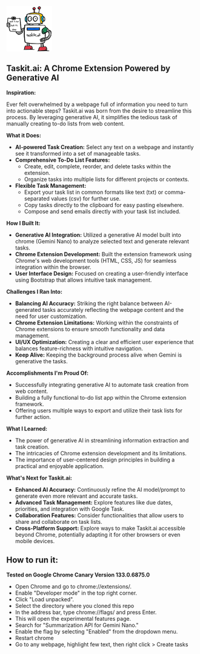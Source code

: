 ![Taskit.ai Logo](icon.png)
## Taskit.ai: A Chrome Extension Powered by Generative AI

**Inspiration:**

Ever felt overwhelmed by a webpage full of information you need to turn into actionable steps? Taskit.ai was born from the desire to streamline this process. By leveraging generative AI, it simplifies the tedious task of manually creating to-do lists from web content.

**What it Does:**

- **AI-powered Task Creation:** Select any text on a webpage and instantly see it transformed into a set of manageable tasks. 
- **Comprehensive To-Do List Features:** 
    - Create, edit, complete, reorder, and delete tasks within the extension.
    - Organize tasks into multiple lists for different projects or contexts.
- **Flexible Task Management:**
    - Export your task list in common formats like text (txt) or comma-separated values (csv) for further use.
    - Copy tasks directly to the clipboard for easy pasting elsewhere.
    - Compose and send emails directly with your task list included.

**How I Built It:**

- **Generative AI Integration:** Utilized a generative AI model built into chrome (Gemini Nano) to analyze selected text and generate relevant tasks.
- **Chrome Extension Development:** Built the extension framework using Chrome's web development tools (HTML, CSS, JS) for seamless integration within the browser.
- **User Interface Design:** Focused on creating a user-friendly interface using Bootstrap that allows intuitive task management.

**Challenges I Ran Into:**

- **Balancing AI Accuracy:** Striking the right balance between AI-generated tasks accurately reflecting the webpage content and the need for user customization.
- **Chrome Extension Limitations:** Working within the constraints of Chrome extensions to ensure smooth functionality and data management.
- **UI/UX Optimization:** Creating a clear and efficient user experience that balances feature-richness with intuitive navigation. 
- **Keep Alive:** Keeping the background process alive when Gemini is generative the tasks.

**Accomplishments I'm Proud Of:**

- Successfully integrating generative AI to automate task creation from web content.
- Building a fully functional to-do list app within the Chrome extension framework.
- Offering users multiple ways to export and utilize their task lists for further action.


**What I Learned:**

- The power of generative AI in streamlining information extraction and task creation.
- The intricacies of Chrome extension development and its limitations.
- The importance of user-centered design principles in building a practical and enjoyable application.

**What's Next for Taskit.ai:**

- **Enhanced AI Accuracy:** Continuously refine the AI model/prompt to generate even more relevant and accurate tasks. 
- **Advanced Task Management:** Explore features like due dates, priorities, and integration with Google Task. 
- **Collaboration Features:** Consider functionalities that allow users to share and collaborate on task lists.
- **Cross-Platform Support:** Explore ways to make Taskit.ai accessible beyond Chrome, potentially adapting it for other browsers or even mobile devices.

## How to run it:
**Tested on Google Chrome Canary Version 133.0.6875.0**
- Open Chrome and go to chrome://extensions/.
- Enable "Developer mode" in the top right corner.
- Click "Load unpacked".
- Select the directory where you cloned this repo
- In the address bar, type chrome://flags/ and press Enter.
- This will open the experimental features page.
- Search for "Summarization API for Gemini Nano."
- Enable the flag by selecting "Enabled" from the dropdown menu.
- Restart chrome
- Go to any webpage, highlight few text, then right click > Create tasks
